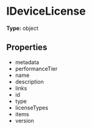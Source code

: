 # IDeviceLicense


**Type:** object

## Properties
* metadata
* performanceTier
* name
* description
* links
* id
* type
* licenseTypes
* items
* version
